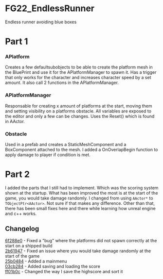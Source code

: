 # FG22_EndlessRunner
Endless runner avoiding blue boxes

# Part 1
### APlatform
Creates a few defaultsubobjects to be able to create the platform mesh in the BluePrint and use it for the APlatformManager to spawn it. Has a trigger that only works for the character and increases character speed by a set amount. It also call 2 functions in the APlatformManager.

### APlatformManager
Responsable for creating x amount of platforms at the start, moving them and setting visibility on a platforms obstacle. All variables are exposed to the editor and only a few can be changes. Uses the Reset() which is found in AActor.

### Obstacle
Used in a prefab and creates a StaticMeshComponent and a BoxComponent attached to the mesh. I added a OnOverlapBegin function to apply damage to player if condition is met.

# Part 2
I added the parts that I still had to implement. Which was the scoring system shown at the startup. What has been improved the most is at the start of the game, you would take damage randomly. I changed from using `AActor*` to `TObjectPtr<AActor>`. Not sure if that makes any difference. Other than that, there has been small fixes here and there while learning how unreal engine and c++ works.

## Changelog
[6f288e0](https://github.com/Toyro98/FG22_EndlessRunner/commit/6f288e031700cab0a97c9131928996ff01bd23f5) - Fixed a "bug" where the platforms did not spawn correctly at the start on a shipped build<br>
[2b61947](https://github.com/Toyro98/FG22_EndlessRunner/commit/2b61947eded7c98810b0846cadf729fac276e3ed) - Fixed an issue where you would take damage randomly at the start of the game<br>
[25b0484](https://github.com/Toyro98/FG22_EndlessRunner/commit/25b048440d0e2bbbe4c2fc38306be3e59899c8d3) - Added a mainmenu<br>
[03cb284](https://github.com/Toyro98/FG22_EndlessRunner/commit/03cb28433a4658d0962bb821697fbf1dddafbd03) - Added saving and loading the score<br>
[ff01b0c](https://github.com/Toyro98/FG22_EndlessRunner/commit/ff01b0c626acf93f72a84f7b224e8e8265a2dc87) - Changed the way I save the highscore and sort it<br>
